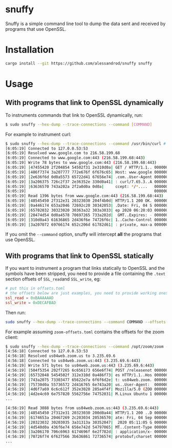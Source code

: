 snuffy
=======

Snuffy is a simple command line tool to dump the data sent and received by programs that use OpenSSL.


# Installation

```sh
cargo install --git https://github.com/alessandrod/snuffy snuffy
```

# Usage

## With programs that link to OpenSSL dynamically

To instruments commands that link to OpenSSL dynamically, run:

```sh
$ sudo snuffy --hex-dump --trace-connections --command [COMMAND]
```

For example to instrument curl:

```sh
$ sudo snuffy --hex-dump --trace-connections --command /usr/bin/curl # then in another terminal run: curl https://www.google.com
[6:05:19] Connected to 127.0.0.53:53
[6:05:19] Resolved www.google.com to 216.58.199.68
[6:05:19] Connected to www.google.com:443 (216.58.199.68:443)
[6:05:19] Write 78 bytes to www.google.com:443 (216.58.199.68:443)
[6:05:19] |47455420 2f204854 54502f31 2e310d0a| GET / HTTP/1.1.. 00000000
[6:05:19] |486f7374 3a207777 772e676f 6f676c65| Host: www.google 00000010
[6:05:19] |2e636f6d 0d0a5573 65722d41 67656e74| .com..User-Agent 00000020
[6:05:19] |3a206375 726c2f37 2e36352e 330d0a41| : curl/7.65.3..A 00000030
[6:05:19] |63636570 743a202a 2f2a0d0a 0d0a|     ccept: */*....   00000040
[6:05:19]                                                        0000004e
[6:05:19] Read 1396 bytes from www.google.com:443 (216.58.199.68:443)
[6:05:19] |48545450 2f312e31 20323030 204f4b0d| HTTP/1.1 200 OK. 00000000
[6:05:19] |0a446174 653a2046 72692c20 30342053| .Date: Fri, 04 S 00000010
[6:05:19] |65702032 30323020 30363a32 303a3033| ep 2020 06:20:03 00000020
[6:05:19] |20474d54 0d0a4578 70697265 733a202d|  GMT..Expires: - 00000030
[6:05:19] |310d0a43 61636865 2d436f6e 74726f6c| 1..Cache-Control 00000040
[6:05:19] |3a207072 69766174 652c206d 61782d61| : private, max-a 00000050
```

If you omit the `--command` option, snuffy will intercept **all** the programs that use OpenSSL.

## With programs that link to OpenSSL statically

If you want to instrument a program that links statically to OpenSSL and the symbols have been stripped, you need to provide a file containing the `.text` section offsets of `SSL_read`and `SSL_write`, eg:

```toml
# put this in offsets.toml
# the offsets below are just examples, you need to provide working ones
ssl_read = 0xBAAAAAAD
ssl_write = 0xDECAFBAD
```

Then run:

```sh
sudo snuffy --hex-dump --trace-connections --command COMMAND --offsets offsets.toml
```

For example assuming `zoom-offsets.toml` contains the offsets for the zoom client:

```sh
$ sudo snuffy --hex-dump --trace-connections --command /opt/zoom/zoom --offsets zoom-offsets.toml # then start zoom
[4:56:18] Connected to 127.0.0.53:53
[4:56:18] Resolved us04web.zoom.us to 3.235.69.6
[4:56:18] Connected to us04web.zoom.us:443 (3.235.69.6:443)
[4:56:19] Write 571 bytes to us04web.zoom.us:443 (3.235.69.6:443)
[4:56:19] |504f5354 202f7265 6c656173 656e6f74| POST /releasenot 00000000
[4:56:19] |65732048 5454502f 312e310d 0a486f73| es HTTP/1.1..Hos 00000010
[4:56:19] |743a2075 73303477 65622e7a 6f6f6d2e| t: us04web.zoom. 00000020
[4:56:19] |75730d0a 55736572 2d416765 6e743a20| us..User-Agent:  00000030
[4:56:19] |4d6f7a69 6c6c612f 352e3020 285a4f4f| Mozilla/5.0 (ZOO 00000040
[4:56:19] |4d2e4c69 6e757820 5562756e 74752031| M.Linux Ubuntu 1 00000050
...

[4:56:19] Read 3088 bytes from us04web.zoom.us:443 (3.235.69.6:443)
[4:56:19] |48545450 2f312e31 20323030 200d0a44| HTTP/1.1 200 ..D 00000000
[4:56:19] |6174653a 20467269 2c203034 20536570| ate: Fri, 04 Sep 00000010
[4:56:19] |20323032 30203035 3a31313a 30352047|  2020 05:11:05 G 00000020
[4:56:19] |4d540d0a 436f6e74 656e742d 54797065| MT..Content-Type 00000030
[4:56:19] |3a206170 706c6963 6174696f 6e2f782d| : application/x- 00000040
[4:56:19] |70726f74 6f627566 3b636861 72736574| protobuf;charset 00000050
...
```
